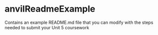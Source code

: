 # anvilReadmeExample
Contains an example README.md file that you can modify with the steps needed to submit your Unit 5 coursework
